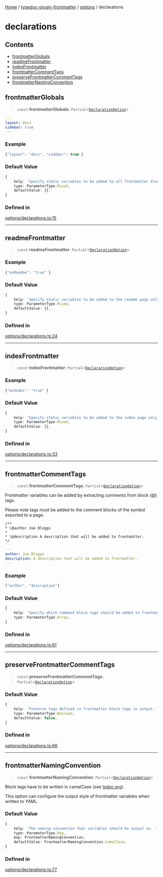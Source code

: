 [Home](../../../../README.md) / [typedoc-plugin-frontmatter](../../../README.md) / [options](../../README.md) / declarations

# declarations

## Contents

* [frontmatterGlobals](#frontmatterglobals)
* [readmeFrontmatter](#readmefrontmatter)
* [indexFrontmatter](#indexfrontmatter)
* [frontmatterCommentTags](#frontmattercommenttags)
* [preserveFrontmatterCommentTags](#preservefrontmattercommenttags)
* [frontmatterNamingConvention](#frontmatternamingconvention)

## frontmatterGlobals

> `const` **frontmatterGlobals**: `Partial`\<[`DeclarationOption`](https://typedoc.org/api/types/Configuration.DeclarationOption.html)>

```yaml filename="YAML"
---
layout: docs
sidebar: true
---
```

### Example

```ts
{"layout": "docs", "sidebar": true }
```

### Default Value

```ts
{
    help: 'Specify static variables to be added to all frontmatter blocks.',
    type: ParameterType.Mixed,
    defaultValue: {},
}
```

### Defined in

[options/declarations.ts:15](https://github.com/typedoc2md/typedoc-plugin-markdown/blob/7934b23566f374f44fe6de5fd9240ab185bf799f/packages/typedoc-plugin-frontmatter/src/options/declarations.ts#L15)

***

## readmeFrontmatter

> `const` **readmeFrontmatter**: `Partial`\<[`DeclarationOption`](https://typedoc.org/api/types/Configuration.DeclarationOption.html)>

### Example

```ts
{"onReadme": "true" }
```

### Default Value

```ts
{
    help: 'Specify static variables to be added to the readme page only.',
    type: ParameterType.Mixed,
    defaultValue: {},
}
```

### Defined in

[options/declarations.ts:24](https://github.com/typedoc2md/typedoc-plugin-markdown/blob/7934b23566f374f44fe6de5fd9240ab185bf799f/packages/typedoc-plugin-frontmatter/src/options/declarations.ts#L24)

***

## indexFrontmatter

> `const` **indexFrontmatter**: `Partial`\<[`DeclarationOption`](https://typedoc.org/api/types/Configuration.DeclarationOption.html)>

### Example

```ts
{"onIndex": "true" }
```

### Default Value

```ts
{
    help: 'Specify static variables to be added to the index page only.',
    type: ParameterType.Mixed,
    defaultValue: {},
}
```

### Defined in

[options/declarations.ts:33](https://github.com/typedoc2md/typedoc-plugin-markdown/blob/7934b23566f374f44fe6de5fd9240ab185bf799f/packages/typedoc-plugin-frontmatter/src/options/declarations.ts#L33)

***

## frontmatterCommentTags

> `const` **frontmatterCommentTags**: `Partial`\<[`DeclarationOption`](https://typedoc.org/api/types/Configuration.DeclarationOption.html)>

Frontmatter variables can be added by extracting comments from block (@) tags.

Please note tags must be added to the comment blocks of the symbol exported to a page.

```ansi filename="Block Tags (someModule.ts)"
/**
* \@author Joe Bloggs
*
* \@description A description that will be added to frontmatter.
*/
```

```yaml filename="YAML (someModule.md)"
---
author: Joe Bloggs
description: A description that will be added to frontmatter.
---
```

### Example

```ts
["author", "description"]
```

### Default Value

```ts
{
    help: 'Specify which comment block tags should be added to frontmatter.',
    type: ParameterType.Array,
}
```

### Defined in

[options/declarations.ts:61](https://github.com/typedoc2md/typedoc-plugin-markdown/blob/7934b23566f374f44fe6de5fd9240ab185bf799f/packages/typedoc-plugin-frontmatter/src/options/declarations.ts#L61)

***

## preserveFrontmatterCommentTags

> `const` **preserveFrontmatterCommentTags**: `Partial`\<[`DeclarationOption`](https://typedoc.org/api/types/Configuration.DeclarationOption.html)>

### Default Value

```ts
{
    help: 'Preserve tags defined in frontmatter block tags in output.',
    type: ParameterType.Boolean,
    defaultValue: false,
}
```

### Defined in

[options/declarations.ts:66](https://github.com/typedoc2md/typedoc-plugin-markdown/blob/7934b23566f374f44fe6de5fd9240ab185bf799f/packages/typedoc-plugin-frontmatter/src/options/declarations.ts#L66)

***

## frontmatterNamingConvention

> `const` **frontmatterNamingConvention**: `Partial`\<[`DeclarationOption`](https://typedoc.org/api/types/Configuration.DeclarationOption.html)>

Block tags have to be written in camelCase (see [tsdoc.org](https://tsdoc.org/pages/spec/tag_kinds)).

This option can configure the output style of frontmatter variables when written to YAML.

### Default Value

```ts
{
    help: 'The naming convention that variables should be output as. ',
    type: ParameterType.Map,
    map: FrontmatterNamingConvention,
    defaultValue: FrontmatterNamingConvention.CamelCase,
}
```

### Defined in

[options/declarations.ts:77](https://github.com/typedoc2md/typedoc-plugin-markdown/blob/7934b23566f374f44fe6de5fd9240ab185bf799f/packages/typedoc-plugin-frontmatter/src/options/declarations.ts#L77)
